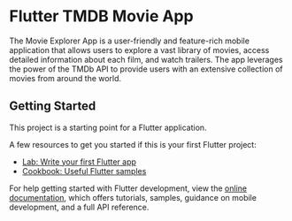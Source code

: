 # Flutter TMDB Movie App
The Movie Explorer App is a user-friendly and feature-rich mobile application that allows users to explore a vast library of movies, access detailed information about each film, and watch trailers. The app leverages the power of the TMDb API to provide users with an extensive collection of movies from around the world.


## Getting Started



This project is a starting point for a Flutter application.

A few resources to get you started if this is your first Flutter project:

- [Lab: Write your first Flutter app](https://docs.flutter.dev/get-started/codelab)
- [Cookbook: Useful Flutter samples](https://docs.flutter.dev/cookbook)

For help getting started with Flutter development, view the
[online documentation](https://docs.flutter.dev/), which offers tutorials,
samples, guidance on mobile development, and a full API reference.
